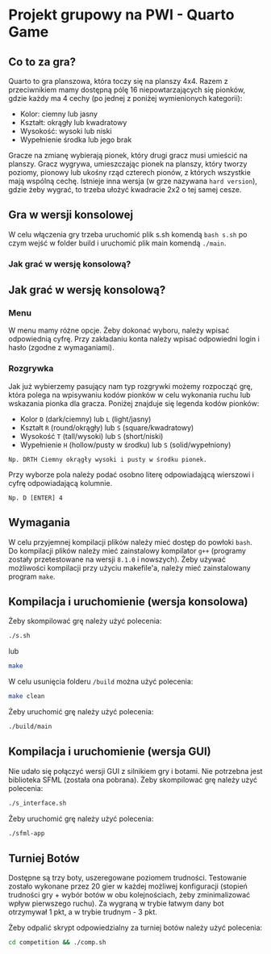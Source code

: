 # Projekt grupowy na PWI - Quarto Game
## Co to za gra?
Quarto to gra planszowa, która toczy się na planszy 4x4. Razem z przeciwnikiem mamy dostępną pólę 16 niepowtarzających się pionków, gdzie każdy ma 4 cechy (po jednej z poniżej wymienionych kategorii):
* Kolor: ciemny lub jasny
* Kształt: okrągły lub kwadratowy
* Wysokość: wysoki lub niski
* Wypełnienie środka lub jego brak

Gracze na zmianę wybierają pionek, który drugi gracz musi umieścić na planszy. Gracz wygrywa, umieszczając pionek na planszy, który tworzy poziomy, pionowy lub ukośny rząd czterech pionów, z których wszystkie mają wspólną cechę. Istnieje inna wersja (w grze nazywana `hard version`), gdzie żeby wygrać, to trzeba ułożyć kwadracie 2x2 o tej samej cesze.

## Gra w wersji konsolowej

W celu włączenia gry trzeba uruchomić plik s.sh komendą ```bash s.sh``` po czym wejść w folder build i uruchomić plik main komendą ```./main```.

### Jak grać w wersję konsolową?


## Jak grać w wersję konsolową?

### Menu

W menu mamy różne opcje. Żeby dokonać wyboru, należy wpisać odpowiednią cyfrę. Przy zakładaniu konta należy wpisać odpowiedni login i hasło (zgodne z wymaganiami).

### Rozgrywka
Jak już wybierzemy pasujący nam typ rozgrywki możemy rozpocząć grę, która polega na wpisywaniu kodów pionków w celu wykonania ruchu lub wskazania pionka dla gracza. Poniżej znajduje się legenda kodów pionków:
* Kolor `D` (dark/ciemny) lub `L` (light/jasny)
* Kształt `R` (round/okrągły) lub `S` (square/kwadratowy)
* Wysokość `T` (tall/wysoki) lub `S` (short/niski)
* Wypełnienie `H` (hollow/pusty w środku) lub `S` (solid/wypełniony)

`Np. DRTH Ciemny okrągły wysoki i pusty w środku pionek.`

Przy wyborze pola należy podać osobno literę odpowiadającą wierszowi i cyfrę odpowiadającą kolumnie.

`Np. D [ENTER] 4`

## Wymagania

W celu przyjemnej kompilacji plików należy mieć dostęp do powłoki `bash`. Do kompilacji plików należy mieć zainstalowy kompilator `g++` (programy zostały przetestowane na wersji `8.1.0` i nowszych). Żeby używać możliwości kompilacji przy użyciu makefile'a, należy mieć zainstalowany program `make`.

## Kompilacja i uruchomienie (wersja konsolowa)

Żeby skompilować grę należy użyć polecenia:

```bash
./s.sh
```

lub

```bash
make
```

W celu usunięcia folderu `/build` można użyć polecenia:
```bash
make clean
```

Żeby uruchomić grę należy użyć polecenia:
```bash
./build/main
```

## Kompilacja i uruchomienie (wersja GUI)

Nie udało się połączyć wersji GUI z silnikiem gry i botami. Nie potrzebna jest biblioteka SFML (została ona pobrana). Żeby skompilować grę należy użyć polecenia:

```bash
./s_interface.sh
```

Żeby uruchomić grę należy użyć polecenia:
```bash
./sfml-app
```

## Turniej Botów

Dostępne są trzy boty, uszeregowane poziomem trudności. Testowanie zostało wykonane przez 20 gier w każdej możliwej konfiguracji (stopień trudności gry + wybór botów w obu kolejnościach, żeby zminimalizować wpływ pierwszego ruchu). Za wygraną w trybie łatwym dany bot otrzymywał 1 pkt, a w trybie trudnym - 3 pkt.

Żeby odpalić skrypt odpowiedzialny za turniej botów należy użyć polecenia:

```bash
cd competition && ./comp.sh
```